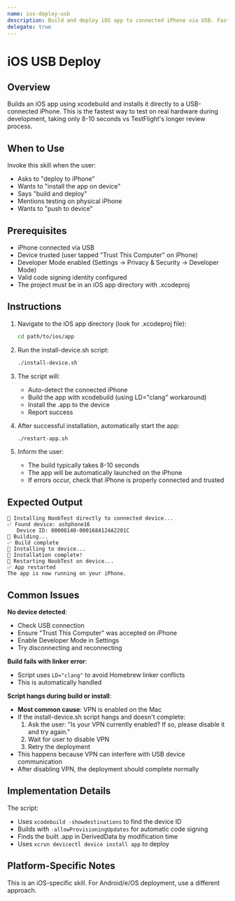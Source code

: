 ```yaml
---
name: ios-deploy-usb
description: Build and deploy iOS app to connected iPhone via USB. Fast deployment (~8-10 seconds) for development iteration. Use when deploying, installing, or building apps to physical iPhone.
delegate: true
---
```


# iOS USB Deploy

## Overview

Builds an iOS app using xcodebuild and installs it directly to a USB-connected iPhone. This is the fastest way to test on real hardware during development, taking only 8-10 seconds vs TestFlight's longer review process.

## When to Use

Invoke this skill when the user:
- Asks to "deploy to iPhone"
- Wants to "install the app on device"
- Says "build and deploy"
- Mentions testing on physical iPhone
- Wants to "push to device"

## Prerequisites

- iPhone connected via USB
- Device trusted (user tapped "Trust This Computer" on iPhone)
- Developer Mode enabled (Settings → Privacy & Security → Developer Mode)
- Valid code signing identity configured
- The project must be in an iOS app directory with .xcodeproj

## Instructions

1. Navigate to the iOS app directory (look for .xcodeproj file):
   ```bash
   cd path/to/ios/app
   ```

2. Run the install-device.sh script:
   ```bash
   ./install-device.sh
   ```

3. The script will:
   - Auto-detect the connected iPhone
   - Build the app with xcodebuild (using LD="clang" workaround)
   - Install the .app to the device
   - Report success

4. After successful installation, automatically start the app:
   ```bash
   ./restart-app.sh
   ```

5. Inform the user:
   - The build typically takes 8-10 seconds
   - The app will be automatically launched on the iPhone
   - If errors occur, check that iPhone is properly connected and trusted

## Expected Output

```
📱 Installing NoobTest directly to connected device...
✅ Found device: ashphone16
   Device ID: 00008140-0001684124A2201C
🔨 Building...
✅ Build complete
📲 Installing to device...
🎉 Installation complete!
🔄 Restarting NoobTest on device...
✅ App restarted
The app is now running on your iPhone.
```

## Common Issues

**No device detected**:
- Check USB connection
- Ensure "Trust This Computer" was accepted on iPhone
- Enable Developer Mode in Settings
- Try disconnecting and reconnecting

**Build fails with linker error**:
- Script uses `LD="clang"` to avoid Homebrew linker conflicts
- This is automatically handled

**Script hangs during build or install**:
- **Most common cause**: VPN is enabled on the Mac
- If the install-device.sh script hangs and doesn't complete:
  1. Ask the user: "Is your VPN currently enabled? If so, please disable it and try again."
  2. Wait for user to disable VPN
  3. Retry the deployment
- This happens because VPN can interfere with USB device communication
- After disabling VPN, the deployment should complete normally

## Implementation Details

The script:
- Uses `xcodebuild -showdestinations` to find the device ID
- Builds with `-allowProvisioningUpdates` for automatic code signing
- Finds the built .app in DerivedData by modification time
- Uses `xcrun devicectl device install app` to deploy

## Platform-Specific Notes

This is an iOS-specific skill. For Android/e/OS deployment, use a different approach.

